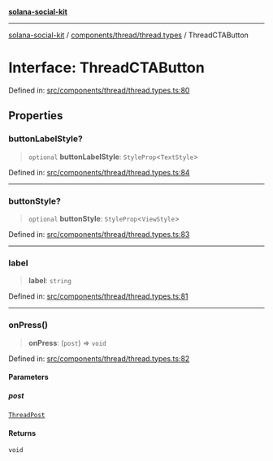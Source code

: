 [**solana-social-kit**](../../../../README.md)

***

[solana-social-kit](../../../../README.md) / [components/thread/thread.types](../README.md) / ThreadCTAButton

# Interface: ThreadCTAButton

Defined in: [src/components/thread/thread.types.ts:80](https://github.com/SendArcade/solana-social-starter/blob/03568260ca96ed63f77049843c721de1cb011893/src/components/thread/thread.types.ts#L80)

## Properties

### buttonLabelStyle?

> `optional` **buttonLabelStyle**: `StyleProp`\<`TextStyle`\>

Defined in: [src/components/thread/thread.types.ts:84](https://github.com/SendArcade/solana-social-starter/blob/03568260ca96ed63f77049843c721de1cb011893/src/components/thread/thread.types.ts#L84)

***

### buttonStyle?

> `optional` **buttonStyle**: `StyleProp`\<`ViewStyle`\>

Defined in: [src/components/thread/thread.types.ts:83](https://github.com/SendArcade/solana-social-starter/blob/03568260ca96ed63f77049843c721de1cb011893/src/components/thread/thread.types.ts#L83)

***

### label

> **label**: `string`

Defined in: [src/components/thread/thread.types.ts:81](https://github.com/SendArcade/solana-social-starter/blob/03568260ca96ed63f77049843c721de1cb011893/src/components/thread/thread.types.ts#L81)

***

### onPress()

> **onPress**: (`post`) => `void`

Defined in: [src/components/thread/thread.types.ts:82](https://github.com/SendArcade/solana-social-starter/blob/03568260ca96ed63f77049843c721de1cb011893/src/components/thread/thread.types.ts#L82)

#### Parameters

##### post

[`ThreadPost`](ThreadPost.md)

#### Returns

`void`
